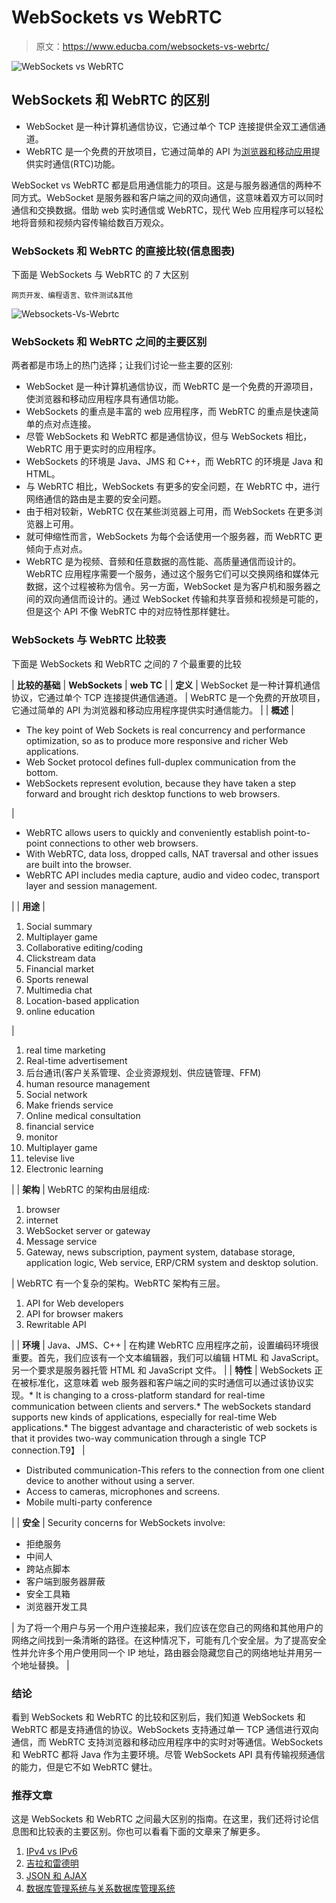 # WebSockets vs WebRTC

> 原文：<https://www.educba.com/websockets-vs-webrtc/>

![WebSockets vs WebRTC](img/d8aba39560cfebf30493c718957f8e99.png)



## WebSockets 和 WebRTC 的区别

*   WebSocket 是一种计算机通信协议，它通过单个 TCP 连接提供全双工通信通道。
*   WebRTC 是一个免费的开放项目，它通过简单的 API 为[浏览器和移动应用](https://www.educba.com/mobile-applications/)提供实时通信(RTC)功能。

WebSocket vs WebRTC 都是启用通信能力的项目。这是与服务器通信的两种不同方式。WebSocket 是服务器和客户端之间的双向通信，这意味着双方可以同时通信和交换数据。借助 web 实时通信或 WebRTC，现代 Web 应用程序可以轻松地将音频和视频内容传输给数百万观众。

### WebSockets 和 WebRTC 的直接比较(信息图表)

下面是 WebSockets 与 WebRTC 的 7 大区别

<small>网页开发、编程语言、软件测试&其他</small>

![Websockets-Vs-Webrtc](img/74cc6046364e64c0450e33ff80ad4636.png)



### WebSockets 和 WebRTC 之间的主要区别

两者都是市场上的热门选择；让我们讨论一些主要的区别:

*   WebSocket 是一种计算机通信协议，而 WebRTC 是一个免费的开源项目，使浏览器和移动应用程序具有通信功能。
*   WebSockets 的重点是丰富的 web 应用程序，而 WebRTC 的重点是快速简单的点对点连接。
*   尽管 WebSockets 和 WebRTC 都是通信协议，但与 WebSockets 相比，WebRTC 用于更实时的应用程序。
*   WebSockets 的环境是 Java、JMS 和 C++，而 WebRTC 的环境是 Java 和 HTML。
*   与 WebRTC 相比，WebSockets 有更多的安全问题，在 WebRTC 中，进行网络通信的路由是主要的安全问题。
*   由于相对较新，WebRTC 仅在某些浏览器上可用，而 WebSockets 在更多浏览器上可用。
*   就可伸缩性而言，WebSockets 为每个会话使用一个服务器，而 WebRTC 更倾向于点对点。
*   WebRTC 是为视频、音频和任意数据的高性能、高质量通信而设计的。WebRTC 应用程序需要一个服务，通过这个服务它们可以交换网络和媒体元数据，这个过程被称为信令。另一方面，WebSocket 是为客户机和服务器之间的双向通信而设计的。通过 WebSocket 传输和共享音频和视频是可能的，但是这个 API 不像 WebRTC 中的对应特性那样健壮。

### WebSockets 与 WebRTC 比较表

下面是 WebSockets 和 WebRTC 之间的 7 个最重要的比较

| ****比较的基础**** | **WebSockets** | **web TC** |
| **定义** | WebSocket 是一种计算机通信协议，它通过单个 TCP 连接提供通信通道。 | WebRTC 是一个免费的开放项目，它通过简单的 API 为浏览器和移动应用程序提供实时通信能力。 |
| **概述** | 

*   The key point of Web Sockets is real concurrency and performance optimization, so as to produce more responsive and richer Web applications.
*   Web Socket protocol defines full-duplex communication from the bottom.
*   WebSockets represent evolution, because they have taken a step forward and brought rich desktop functions to web browsers.

 | 

*   WebRTC allows users to quickly and conveniently establish point-to-point connections to other web browsers.
*   With WebRTC, data loss, dropped calls, NAT traversal and other issues are built into the browser.
*   WebRTC API includes media capture, audio and video codec, transport layer and session management.

 |
| **用途** | 

1.  Social summary
2.  Multiplayer game
3.  Collaborative editing/coding
4.  Clickstream data
5.  Financial market
6.  Sports renewal
7.  Multimedia chat
8.  Location-based application
9.  online education

 | 

1.  real time marketing
2.  Real-time advertisement
3.  后台通讯(客户关系管理、企业资源规划、供应链管理、FFM)
4.  human resource management
5.  Social network
6.  Make friends service
7.  Online medical consultation
8.  financial service
9.  monitor
10.  Multiplayer game
11.  televise live
12.  Electronic learning

 |
| **架构** | WebRTC 的架构由层组成:

1.  browser
2.  internet
3.  WebSocket server or gateway
4.  Message service
5.  Gateway, news subscription, payment system, database storage, application logic, Web service, ERP/CRM system and desktop solution.

 | WebRTC 有一个复杂的架构。WebRTC 架构有三层。

1.  API for Web developers
2.  API for browser makers
3.  Rewritable API

 |
| **环境** | Java、JMS、C++ | 在构建 WebRTC 应用程序之前，设置编码环境很重要。首先，我们应该有一个文本编辑器，我们可以编辑 HTML 和 JavaScript。另一个要求是服务器托管 HTML 和 JavaScript 文件。 |
| **特性** | WebSockets 正在被标准化，这意味着 web 服务器和客户端之间的实时通信可以通过该协议实现。*   It is changing to a cross-platform standard for real-time communication between clients and servers.*   The webSockets standard supports new kinds of applications, especially for real-time Web applications.*   The biggest advantage and characteristic of web sockets is that it provides two-way communication through a single TCP connection.T9】 | 

*   Distributed communication-This refers to the connection from one client device to another without using a server.
*   Access to cameras, microphones and screens.
*   Mobile multi-party conference

 |
| **安全** | Security concerns for WebSockets involve:

*   拒绝服务
*   中间人
*   跨站点脚本
*   客户端到服务器屏蔽
*   安全工具箱
*   浏览器开发工具

 | 为了将一个用户与另一个用户连接起来，我们应该在您自己的网络和其他用户的网络之间找到一条清晰的路径。在这种情况下，可能有几个安全层。为了提高安全性并允许多个用户使用同一个 IP 地址，路由器会隐藏您自己的网络地址并用另一个地址替换。 |

### 结论

看到 WebSockets 和 WebRTC 的比较和区别后，我们知道 WebSockets 和 WebRTC 都是支持通信的协议。WebSockets 支持通过单一 TCP 通信进行双向通信，而 WebRTC 支持浏览器和移动应用程序中的实时对等通信。WebSockets 和 WebRTC 都将 Java 作为主要环境。尽管 WebSockets API 具有传输视频通信的能力，但是它不如 WebRTC 健壮。

### 推荐文章

这是 WebSockets 和 WebRTC 之间最大区别的指南。在这里，我们还将讨论信息图和比较表的主要区别。你也可以看看下面的文章来了解更多。

1.  [IPv4 vs IPv6](https://www.educba.com/ipv4-vs-ipv6/)
2.  [吉拉和雷德明](https://www.educba.com/jira-vs-redmine/)
3.  [JSON 和 AJAX](https://www.educba.com/json-vs-ajax/)
4.  [数据库管理系统与关系数据库管理系统](https://www.educba.com/dbms-vs-rdbms/)






